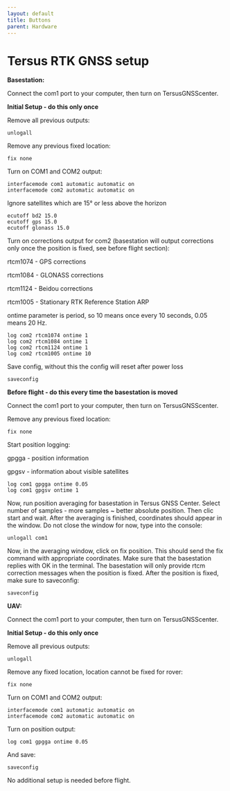 ```yaml
---
layout: default
title: Buttons
parent: Hardware
---
```


# Tersus RTK GNSS setup

**Basestation:**

Connect the com1 port to your computer, then turn on TersusGNSScenter.

**Initial Setup - do this only once**

Remove all previous outputs:
```
unlogall
```

Remove any previous fixed location:
```
fix none
```

Turn on COM1 and COM2 output:
```
interfacemode com1 automatic automatic on
interfacemode com2 automatic automatic on
```

Ignore satellites which are 15° or less above the horizon 
```
ecutoff bd2 15.0
ecutoff gps 15.0
ecutoff glonass 15.0
```

Turn on corrections output for com2 (basestation will output corrections only once the position is fixed, see before flight section):

rtcm1074 - GPS corrections

rtcm1084 - GLONASS corrections

rtcm1124 - Beidou corrections

rtcm1005 - Stationary RTK Reference Station ARP

ontime parameter is period, so 10 means once every 10 seconds, 0.05 means 20 Hz.
```
log com2 rtcm1074 ontime 1
log com2 rtcm1084 ontime 1
log com2 rtcm1124 ontime 1
log com2 rtcm1005 ontime 10
```
Save config, without this the config will reset after power loss
```
saveconfig
```

**Before flight - do this every time the basestation is moved**

Connect the com1 port to your computer, then turn on TersusGNSScenter.

Remove any previous fixed location:
```
fix none
```

Start position logging:

gpgga - position information

gpgsv - information about visible satellites
```
log com1 gpgga ontime 0.05
log com1 gpgsv ontime 1
```

Now, run position averaging for basestation in Tersus GNSS Center. Select number of samples - more samples ~ better absolute position. Then clic start and wait. After the averaging is finished, coordinates should appear in the window. Do not close the window for now, type into the console:

```
unlogall com1
```

Now, in the averaging window, click on fix position. This should send the fix command with appropriate coordinates. Make sure that the basestation replies with OK in the terminal. The basestation will only provide rtcm correction messages when the position is fixed. After the position is fixed, make sure to saveconfig:

```
saveconfig
```



**UAV:**

Connect the com1 port to your computer, then turn on TersusGNSScenter.

**Initial Setup - do this only once**

Remove all previous outputs:
```
unlogall
```

Remove any fixed location, location cannot be fixed for rover:
```
fix none
```

Turn on COM1 and COM2 output:
```
interfacemode com1 automatic automatic on
interfacemode com2 automatic automatic on
```

Turn on position output:

```
log com1 gpgga ontime 0.05
```

And save:


```
saveconfig
```

No additional setup is needed before flight.
